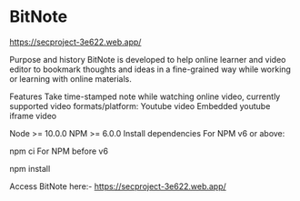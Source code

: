 # BitNote
https://secproject-3e622.web.app/

Purpose and history
BitNote is developed to help online learner and video editor to bookmark thoughts and ideas in a fine-grained way while working or learning with online materials.


Features
Take time-stamped note while watching online video, currently supported video formats/platform:
Youtube video
Embedded youtube iframe video

Node >= 10.0.0
NPM >= 6.0.0
Install dependencies
For NPM v6 or above:

npm ci
For NPM before v6

npm install
 
Access BitNote here:-
https://secproject-3e622.web.app/
